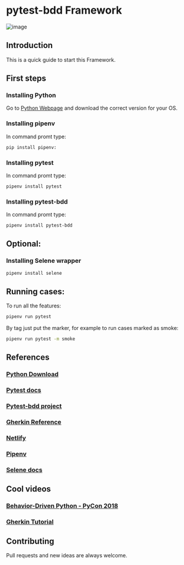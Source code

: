 # pytest-bdd Framework

![image](https://user-images.githubusercontent.com/67669609/102962381-81b06800-44c5-11eb-97f2-75d34ee65735.png)

## Introduction
This is a quick guide to start this Framework.

## First steps
### Installing Python
Go to [Python Webpage](https://www.python.org/downloads/) and download the correct version for your OS.

### Installing pipenv
In command promt type: 
```bash
pip install pipenv: 
```
### Installing pytest
In command promt type: 
```bash
pipenv install pytest
```

### Installing pytest-bdd
In command promt type: 
```bash
pipenv install pytest-bdd
```

## Optional:
### Installing Selene wrapper
```bash
pipenv install selene
```
## Running cases:
To run all the features: 
```bash
pipenv run pytest
```

By tag just put the marker, for example to run cases marked as smoke: 
```bash
pipenv run pytest -m smoke
```

## References
### [Python Download](https://www.python.org/downloads/)
### [Pytest docs](https://docs.pytest.org/en/stable/)
### [Pytest-bdd project](https://pypi.org/project/pytest-bdd/)
### [Gherkin Reference](https://cucumber.io/docs/gherkin/reference/)
### [Netlify](https://www.netlify.com/)
### [Pipenv](https://pypi.org/project/pipenv/)
### [Selene docs](https://selene-docs-test.readthedocs.io/en/latest/selene.html)


## Cool videos
### [Behavior-Driven Python - PyCon 2018](https://www.youtube.com/watch?v=EtIAbfCrsFI&t=344s&ab_channel=PyCon2018)
### [Gherkin Tutorial](https://www.youtube.com/watch?v=KP0vpVLatMc&ab_channel=RevalGovender)

## Contributing
Pull requests and new ideas are always welcome.
